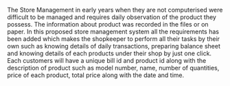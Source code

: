 The Store Management in early years when they are not computerised were difficult to be managed and requires daily observation of the product they possess.
The information about product was recorded in the files or on paper. 
In this proposed store management system all the requirements has been added which makes the shopkeeper to perform all their tasks by their own such as knowing details of daily transactions, preparing balance sheet and knowing details of each products under their shop by just one click. 
Each customers will have a unique bill id and product id along with the description of product such as model number, name, number of quantities, price of each product, total price along with the date and time. 
